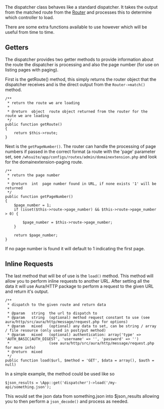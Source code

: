 The dispatcher class behaves like a standard dispatcher. It takes the output from the matched route from the [Router](/Developer/Core/Router) and processes this to determine which controller to load.

There are some extra functions available to use however which will be useful from time to time.

## Getters

The dispatcher provides two getter methods to provide information about the route the dispatcher is processing and also the page number (for use on listing pages with paging).

First is the getRoute() method, this simply returns the router object that the dispatcher receives and is the direct output from the `Router->match()` method.

    /**
     * return the route we are loading
     *
     * @return  object  route object returned from the router for the route we are loading
     */
    public function getRoute()
    {
        return $this->route;
    }
    
Next is the `getPageNumber()`. The router can handle the processing of page numbers if passed in the correct format (a route with the 'page' parameter set, see `/whsuite/app/configs/routes/admin/domainextension.php` and look for the domainextension-paging route.

    /**
     * return the page number
     *
     * @return  int  page number found in URL, if none exists '1' will be returned
     */
    public function getPageNumber()
    {
        $page_number = 1;
        if (isset($this->route->page_number) && $this->route->page_number > 0) {

            $page_number = $this->route->page_number;
        }

        return $page_number;
    }
    
If no page number is found it will default to 1 indicating the first page.

## Inline Requests

The last method that will be of use is the `load()` method. This method will allow you to perform inline requests to another URL. After setting all the data it will use Aura/HTTP package to perform a request to the given URL and return it's output.

    /**
     * dispatch to the given route and return data
     *
     * @param   string  the url to dispatch to
     * @param   string  (optional) method request constant to use (see aura/http/src/aura/http/message/request.php for options)
     * @param   mixed   (optional) any data to set, can be string / array / file resource (only used in post/put method)
     * @param   mixed   (optional) authentication: array('type' => 'AUTH_BASIC|AUTH_DIGEST', 'username' => '', 'password' => '')
     *                  (see aura/http/src/aura/http/message/request.php for more info)
     * @return  mixed
     */
    public function load($url, $method = 'GET', $data = array(), $auth = null)
    
In a simple example, the method could be used like so

	$json_results = \App::get('dispatcher')->load('/my-api/something.json');
	
This would set the json data from something.json into $json_results allowing you to then perform a `json_decode()` and process as needed.